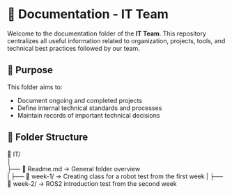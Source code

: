 # 📁 Documentation - IT Team

Welcome to the documentation folder of the **IT Team**. This repository centralizes all useful information related to organization, projects, tools, and technical best practices followed by our team.

## 📌 Purpose

This folder aims to:  
- Document ongoing and completed projects  
- Define internal technical standards and processes  
- Maintain records of important technical decisions  

## 📁 Folder Structure

📂 IT/  
│  
├── 📄 Readme.md → General folder overview  
|
├── 📁 week-1/ → Creating class for a robot test from the first week
|
├── 📁 week-2/ → ROS2 introduction test from the second week